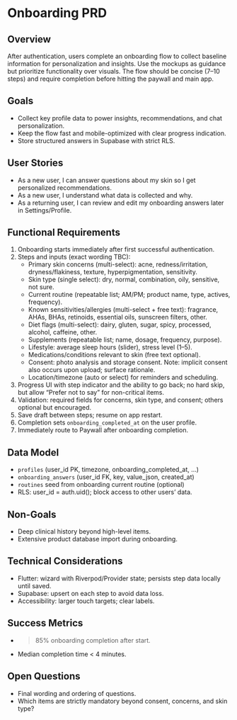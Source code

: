 # Onboarding PRD

## Overview
After authentication, users complete an onboarding flow to collect baseline information for personalization and insights. Use the mockups as guidance but prioritize functionality over visuals. The flow should be concise (7–10 steps) and require completion before hitting the paywall and main app.

## Goals
- Collect key profile data to power insights, recommendations, and chat personalization.
- Keep the flow fast and mobile-optimized with clear progress indication.
- Store structured answers in Supabase with strict RLS.

## User Stories
- As a new user, I can answer questions about my skin so I get personalized recommendations.
- As a new user, I understand what data is collected and why.
- As a returning user, I can review and edit my onboarding answers later in Settings/Profile.

## Functional Requirements
1. Onboarding starts immediately after first successful authentication.
2. Steps and inputs (exact wording TBC):
   - Primary skin concerns (multi-select): acne, redness/irritation, dryness/flakiness, texture, hyperpigmentation, sensitivity.
   - Skin type (single select): dry, normal, combination, oily, sensitive, not sure.
   - Current routine (repeatable list; AM/PM; product name, type, actives, frequency).
   - Known sensitivities/allergies (multi-select + free text): fragrance, AHAs, BHAs, retinoids, essential oils, sunscreen filters, other.
   - Diet flags (multi-select): dairy, gluten, sugar, spicy, processed, alcohol, caffeine, other.
   - Supplements (repeatable list; name, dosage, frequency, purpose).
   - Lifestyle: average sleep hours (slider), stress level (1–5).
   - Medications/conditions relevant to skin (free text optional).
   - Consent: photo analysis and storage consent. Note: implicit consent also occurs upon upload; surface rationale.
   - Location/timezone (auto or select) for reminders and scheduling.
3. Progress UI with step indicator and the ability to go back; no hard skip, but allow “Prefer not to say” for non-critical items.
4. Validation: required fields for concerns, skin type, and consent; others optional but encouraged.
5. Save draft between steps; resume on app restart.
6. Completion sets `onboarding_completed_at` on the user profile.
7. Immediately route to Paywall after onboarding completion.

## Data Model
- `profiles` (user_id PK, timezone, onboarding_completed_at, ...)
- `onboarding_answers` (user_id FK, key, value_json, created_at)
- `routines` seed from onboarding current routine (optional)
- RLS: user_id = auth.uid(); block access to other users’ data.

## Non-Goals
- Deep clinical history beyond high-level items.
- Extensive product database import during onboarding.

## Technical Considerations
- Flutter: wizard with Riverpod/Provider state; persists step data locally until saved.
- Supabase: upsert on each step to avoid data loss.
- Accessibility: larger touch targets; clear labels.

## Success Metrics
- >85% onboarding completion after start.
- Median completion time < 4 minutes.

## Open Questions
- Final wording and ordering of questions.
- Which items are strictly mandatory beyond consent, concerns, and skin type?
